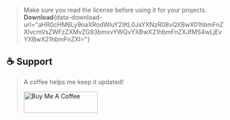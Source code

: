 > Make sure you read the license before using it for your projects.
> **Download**{data-download-url="aHR0cHM6Ly9naXRodWIuY29tL0JsYXNzR08vQXBwX01hbmFnZXIvcmVsZWFzZXMvZG93bmxvYWQvYXBwX21hbmFnZXJfMS4wLjEvYXBwX21hbmFnZXI="}

## ☕ Support
> A coffee helps me keep it updated!
> 
> <a href="https://www.buymeacoffee.com/BlassGO" target="_blank"><img src="https://cdn.buymeacoffee.com/buttons/v2/default-yellow.png" alt="Buy Me A Coffee" style="height: 50px !important;width: 170px !important;" ></a>

